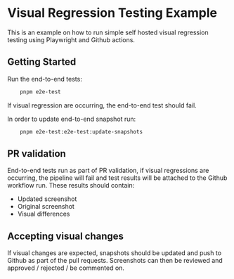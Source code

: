 # Visual Regression Testing Example

This is an example on how to run simple self hosted visual regression testing using Playwright and Github actions.

## Getting Started

Run the end-to-end tests:

```bash
    pnpm e2e-test
```

If visual regression are occurring, the end-to-end test should fail.

In order to update end-to-end snapshot run:

```bash
    pnpm e2e-test:e2e-test:update-snapshots
```

## PR validation

End-to-end tests run as part of PR validation, if visual regressions are occurring, the pipeline will fail and test results will be attached to the Github workflow run. These results should contain:

- Updated screenshot
- Original screenshot
- Visual differences

## Accepting visual changes

If visual changes are expected, snapshots should be updated and push to Github as part of the pull requests. Screenshots can then be reviewed and approved / rejected / be commented on.
